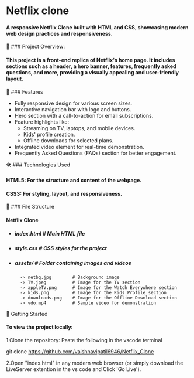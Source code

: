 ﻿# Netflix clone
#### A responsive Netflix Clone built with HTML and CSS, showcasing modern web design practices and responsiveness.

📜 ### Project Overview:
#### This project is a front-end replica of Netflix's home page. It includes sections such as a header, a hero banner, features, frequently asked questions, and more, providing a visually appealing and user-friendly layout.

🎯 ### Features
* Fully responsive design for various screen sizes.
* Interactive navigation bar with logo and buttons.
* Hero section with a call-to-action for email subscriptions.
* Feature highlights like:
   * Streaming on TV, laptops, and mobile devices.
   * Kids' profile creation.
   * Offline downloads for selected plans.
* Integrated video element for real-time demonstration.
* Frequently Asked Questions (FAQs) section for better engagement.

🛠️ ### Technologies Used
#### HTML5: For the structure and content of the webpage.
#### CSS3: For styling, layout, and responsiveness.

📂 ### File Structure
#### Netflix Clone

* ##### index.html           # Main HTML file
* ##### style.css            # CSS styles for the project
* ##### assets/              # Folder containing images and videos
        -> netbg.jpg        # Background image
        -> TV.jpeg          # Image for the TV section
        -> appleTV.png      # Image for the Watch Everywhere section
        -> kids.png         # Image for the Kids Profile section
        -> downloads.png    # Image for the Offline Download section
        -> vdo.mp4          # Sample video for demonstration

🚀 Getting Started
#### To view the project locally:

1.Clone the repository: Paste the following in the vscode terminal

git clone <https://github.com/vaishnavipatil6946/Netflix_Clone>

2.Open "index.html" in any modern web browser (or simply download the LiveServer extention in the vs code and Click 'Go Live').
